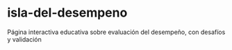 # isla-del-desempeno
Página interactiva educativa sobre evaluación del desempeño, con desafíos y validación
